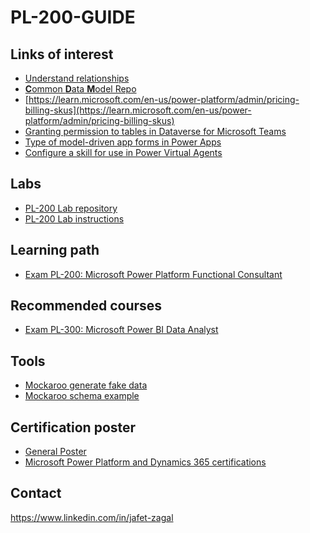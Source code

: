 # PL-200-GUIDE

## Links of interest
- [Understand relationships](Relationships.md)
- [**C**ommon **D**ata **M**odel Repo](https://github.com/Microsoft/CDM)
- [https://learn.microsoft.com/en-us/power-platform/admin/pricing-billing-skus](https://learn.microsoft.com/en-us/power-platform/admin/pricing-billing-skus)
- [Granting permission to tables in Dataverse for Microsoft Teams](https://learn.microsoft.com/en-us/power-apps/teams/dataverse-for-teams-table-permissions)
- [Type of model-driven app forms in Power Apps](https://learn.microsoft.com/en-us/power-apps/maker/model-driven-apps/types-forms)
- [Configure a skill for use in Power Virtual Agents
](https://learn.microsoft.com/en-us/power-virtual-agents/configuration-add-skills)

## Labs
- [PL-200 Lab repository](https://github.com/MicrosoftLearning/PL-200-Power-Platform-Functional-Consultant)
- [PL-200 Lab instructions](https://microsoftlearning.github.io/PL-200-Power-Platform-Functional-Consultant/)

## Learning path
- [Exam PL-200: Microsoft Power Platform Functional Consultant](https://learn.microsoft.com/en-us/certifications/exams/pl-200/?tab=tab-learning-paths)

## Recommended courses
- [Exam PL-300: Microsoft Power BI Data Analyst](https://learn.microsoft.com/en-us/certifications/exams/pl-300/)

## Tools
- [Mockaroo generate fake data](https://www.mockaroo.com/)
- [Mockaroo schema example](https://www.mockaroo.com/e3d229d0)

## Certification poster
- [General Poster](https://query.prod.cms.rt.microsoft.com/cms/api/am/binary/RE2PjDI)
- [Microsoft Power Platform and Dynamics 365 certifications](https://query.prod.cms.rt.microsoft.com/cms/api/am/binary/RE4CcQL)

## Contact
https://www.linkedin.com/in/jafet-zagal